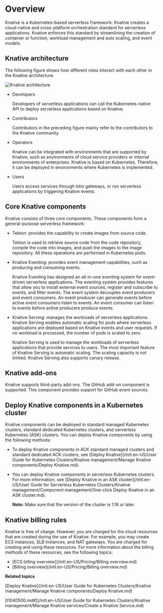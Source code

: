 # Overview

Knative is a Kubernetes-based serverless framework. Knative creates a cloud-native and cross-platform orchestration standard for serverless applications. Knative enforces this standard by streamlining the creation of container or function, workload management and auto scaling, and event models.

## Knative architecture

The following figure shows how different roles interact with each other in the Knative architecture.

![Knative architecture](https://static-aliyun-doc.oss-accelerate.aliyuncs.com/assets/img/en-US/4703121061/p48848.png)

-   Developers

    Developers of serverless applications can call the Kubernetes-native API to deploy serverless applications based on Knative.

-   Contributors

    Contributors in the preceding figure mainly refer to the contributors to the Knative community.

-   Operators

    Knative can be integrated with environments that are supported by Knative, such as environments of cloud service providers or internal environments of enterprises. Knative is based on Kubernetes. Therefore, it can be deployed in environments where Kubernetes is implemented.

-   Users

    Users access services through Istio gateways, or run serverless applications by triggering Knative events.


## Core Knative components

Knative consists of three core components. These components form a general-purpose serverless framework:

-   Tekton: provides the capability to create images from source code.

    Tekton is used to retrieve source code from the code repository, compile the code into images, and push the images to the image repository. All these operations are performed in Kubernetes pods.

-   Knative Eventing: provides event management capabilities, such as producing and consuming events.

    Knative Eventing has designed an all-in-one eventing system for event-driven serverless applications. The eventing system provides features that allow you to install external event sources, register and subscribe to events, and filter events. The event system decouples event producers and event consumers. An event producer can generate events before active event consumers listen to events. An event consumer can listen to events before active producers produce events.

-   Knative Serving: manages the workloads of serverless applications. Knative Serving enables automatic scaling for pods where serverless applications are deployed based on Knative events and user requests. If no workload is processed, the number of pods is scaled to zero.

    Knative Serving is used to manage the workloads of serverless applications that provide services to users. The most important feature of Knative Serving is automatic scaling. The scaling capacity is not limited. Knative Serving also supports canary release.


## Knative add-ons

Knative supports third-party add-ons. The GitHub add-on component is supported. This component provides support for GitHub event sources.

## Deploy Knative components in a Kubernetes cluster

Knative components can be deployed in standard managed Kubernetes clusters, standard dedicated Kubernetes clusters, and serverless Kubernetes \(ASK\) clusters. You can deploy Knative components by using the following methods:

-   To deploy Knative components in ACK standard managed clusters and standard dedicated ACK clusters, see [Deploy Knative](/intl.en-US/User Guide for Kubernetes Clusters/Knative management/Manage Knative components/Deploy Knative.md).
-   You can deploy Knative components in serverless Kubernetes clusters. For more information, see [Deploy Knative in an ASK cluster](/intl.en-US/User Guide for Serverless Kubernetes Clusters/Knative management/Component management/One-click Deploy Knative in an ASK cluster.md).

    **Note:** Make sure that the version of the cluster is 1.16 or later.


## Knative billing rules

Knative is free of charge. However, you are charged for the cloud resources that are created during the use of Knative. For example, you may create ECS instances, SLB instances, and NAT gateways. You are charged for creating and using these resources. For more information about the billing methods of these resources, see the following topics:

-   [ECS billing overview](/intl.en-US/Pricing/Billing overview.md)
-   [Billing overview](/intl.en-US/Pricing/Billing overview.md)

**Related topics**  


[Deploy Knative](/intl.en-US/User Guide for Kubernetes Clusters/Knative management/Manage Knative components/Deploy Knative.md)

[t1040500.md\#](/intl.en-US/User Guide for Kubernetes Clusters/Knative management/Manage Knative services/Create a Knative Service.md)

